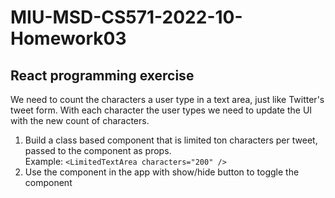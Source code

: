# MIU-MSD-CS571-2022-10-Homework03
## React programming exercise
We need to count the characters a user type in a text area, just like Twitter's tweet form. With each character the user types we need to update the UI with the new count of characters. 
1. Build a class based component that is limited ton characters per tweet, passed to the component as props.  
Example: `<LimitedTextArea characters="200" />`
2. Use the component in the app with show/hide button to toggle the component
